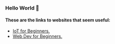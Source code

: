 ### Hello World 👋

#### These are the links to websites that seem useful:
- [IoT for Beginners.](https://microsoft.github.io/IoT-For-Beginners/#/)
- [Web Dev for Beginners.](https://microsoft.github.io/Web-Dev-For-Beginners/#/)
